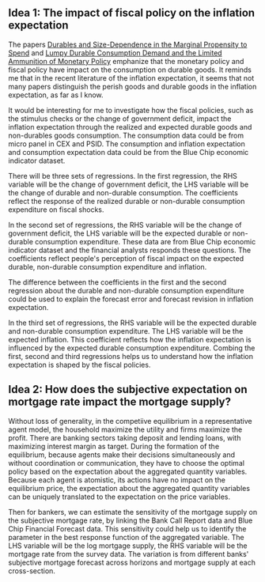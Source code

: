 ## Idea 1: The impact of fiscal policy on the inflation expectation

The papers [Durables and Size-Dependence in the Marginal Propensity to Spend](https://www.nber.org/papers/w32080) and [Lumpy Durable Consumption Demand and the Limited Ammunition of Monetary Policy](https://onlinelibrary.wiley.com/doi/abs/10.3982/ECTA18821) emphanize that the monetary policy and fiscal policy have impact on the consumption on durable goods. It reminds me that in the recent literature of the inflation expectation, it seems that not many papers distinguish the perish goods and durable goods in the inflation expectation, as far as I know.

It would be interesting for me to investigate how the fiscal policies, such as the stimulus checks or the change of government deficit, impact the inflation expectation through the realized and expected durable goods and non-durables goods consumption. The consumption data could be from micro panel in CEX and PSID. The consumption and inflation expectation and consumption expectation data could be from the Blue Chip economic indicator dataset.

There will be three sets of regressions. In the first regression, the RHS variable will be the change of government deficit, the LHS variable will be the change of durable and non-durable consumption. The coefficients reflect the response of the realized durable or non-durable consumption expenditure on fiscal shocks.

In the second set of regressions, the RHS variable will be the change of government deficit, the LHS variable will be the expected durable or non-durable consumption expenditure. These data are from Blue Chip economic indicator dataset and the financial analysts responds these questions. The coefficients reflect people's perception of fiscal impact on the expected durable, non-durable consumption expenditure and inflation.

The difference between the coefficients in the first and the second regression about the durable and non-durable consumption expenditure could be used to explain the forecast error and forecast revision in inflation expectation. 

In the third set of regressions, the RHS variable will be the expected durable and non-durable consumption expenditure. The LHS variable will be the expected inflation. This coefficient reflects how the inflation expectation is influenced by the expected durable consumption expenditure. Combing the first, second and third regressions helps us to understand how the inflation expectation is shaped by the fiscal policies.


## Idea 2: How does the subjective expectation on mortgage rate impact the mortgage supply?

Without loss of generality, in the competiive equilibrium in a representative agent model, the household maximize the utility and firms maximize the profit. There are banking sectors taking deposit and lending loans, with maximizing interest margin as target. During the formation of the equilibrium, because agents make their decisions simultaneously and without coordination or communication, they have to choose the optimal policy based on the expectation about the aggregated quantity variables. Because each agent is atomistic, its actions have no impact on the equilibrium price, the expectation about the aggregated quantity variables can be uniquely translated to the expectation on the price variables.

Then for bankers, we can estimate the sensitivity of the mortgage supply on the subjective mortgage rate, by linking the Bank Call Report data and Blue Chip Financial Forecast data. This sensitivity could help us to identify the parameter in the best response function of the aggregated variable. The LHS variable will be the log mortgage supply, the RHS variable will be the mortgage rate from the survey data. The variation is from different banks' subjective mortgage forecast across horizons and mortgage supply at each cross-section.
